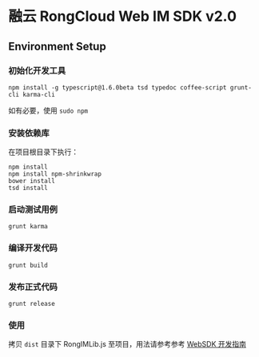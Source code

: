 # 融云 RongCloud Web IM SDK v2.0

## Environment Setup

### 初始化开发工具

```
npm install -g typescript@1.6.0beta tsd typedoc coffee-script grunt-cli karma-cli
```

如有必要，使用 `sudo npm`

### 安装依赖库

在项目根目录下执行：

```
npm install
npm install npm-shrinkwrap
bower install
tsd install
```

### 启动测试用例

```
grunt karma
```

### 编译开发代码

```
grunt build
```

### 发布正式代码

```
grunt release
```

### 使用

拷贝 `dist` 目录下 RongIMLib.js 至项目，用法请参考参考 [WebSDK 开发指南](http://rongcloud.cn/docs/web.html) 
